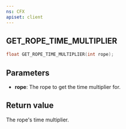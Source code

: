 ```yaml
---
ns: CFX
apiset: client
---
```

## GET_ROPE_TIME_MULTIPLIER

```c
float GET_ROPE_TIME_MULTIPLIER(int rope);
```

## Parameters
* **rope**: The rope to get the time multiplier for.

## Return value
The rope's time multiplier.

